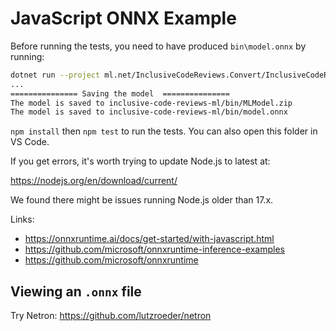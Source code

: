 # JavaScript ONNX Example

Before running the tests, you need to have produced `bin\model.onnx`
by running:

```bash
dotnet run --project ml.net/InclusiveCodeReviews.Convert/InclusiveCodeReviews.Convert.csproj
...
=============== Saving the model  ===============
The model is saved to inclusive-code-reviews-ml/bin/MLModel.zip
The model is saved to inclusive-code-reviews-ml/bin/model.onnx
```

`npm install` then `npm test` to run the tests. You can also open this
folder in VS Code.

If you get errors, it's worth trying to update Node.js to latest at:

https://nodejs.org/en/download/current/

We found there might be issues running Node.js older than 17.x.

Links:

* https://onnxruntime.ai/docs/get-started/with-javascript.html
* https://github.com/microsoft/onnxruntime-inference-examples
* https://github.com/microsoft/onnxruntime

## Viewing an `.onnx` file

Try Netron: https://github.com/lutzroeder/netron
